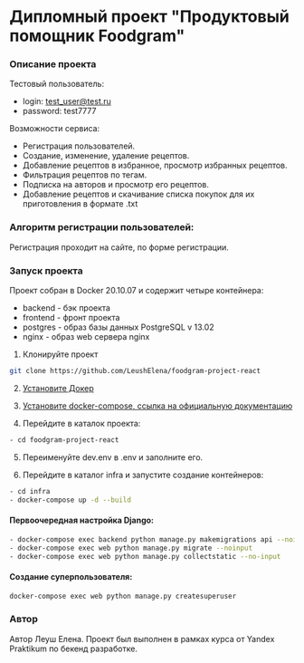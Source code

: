 # Дипломный проект "Продуктовый помощник Foodgram"

### Описание проекта
[Админка]: <http://178.154.221.216/admin/>

Тестовый пользователь: 
- login: test_user@test.ru
- password: test7777

Возможности сервиса:

- Регистрация пользователей.
- Создание, изменение, удаление рецептов.
- Добавление рецептов в избранное, просмотр избранных рецептов.
- Фильтрация рецептов по тегам.
- Подписка на авторов и просмотр его рецептов.
- Добавление рецептов и скачивание списка покупок для их приготовления в формате .txt

### Алгоритм регистрации пользователей:
Регистрация проходит на сайте, по форме регистрации.

### Запуск проекта
Проект собран в Docker 20.10.07 и содержит четыре контейнера:
- backend - бэк проекта
- frontend - фронт проекта
- postgres - образ базы данных PostgreSQL v 13.02
- nginx - образ web сервера nginx

1. Клонируйте проект 
```bash
git clone https://github.com/LeushElena/foodgram-project-react
```
2. [Установите Докер](https://docs.docker.com/engine/install/)

3. [Установите docker-compose, ссылка на официальную документацию](https://docs.docker.com/compose/install/)

4. Перейдите в каталок проекта:
```bash
- cd foodgram-project-react
```
5. Переименуйте dev.env в .env и заполните его.

6. Перейдите в каталог infra и запустите создание контейнеров:
```bash
- cd infra
- docker-compose up -d --build
```

#### Первоочередная настройка Django:
```bash
- docker-compose exec backend python manage.py makemigrations api --noinput
- docker-compose exec web python manage.py migrate --noinput
- docker-compose exec web python manage.py collectstatic --no-input
```

#### Создание суперпользователя:
```bash
docker-compose exec web python manage.py createsuperuser
```

### Автор
Автор Леуш Елена. Проект был выполнен в рамках курса от Yandex Praktikum по бекенд разработке.
